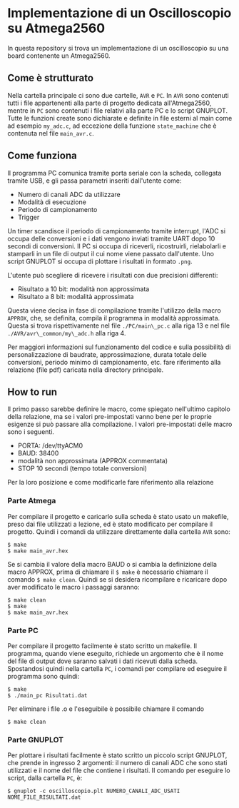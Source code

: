 # Implementazione di un Oscilloscopio su Atmega2560
In questa repository si trova un implementazione di un oscilloscopio su una board contenente un Atmega2560.
## Come è strutturato
Nella cartella principale ci sono due cartelle, `AVR` e `PC`. In `AVR` sono contenuti tutti i file appartenenti alla parte di progetto dedicata all'Atmega2560, mentre in `PC` sono contenuti i file relativi alla parte PC e lo script GNUPLOT.
Tutte le funzioni create sono dichiarate e definite in file esterni al main come ad esempio `my_adc.c`, ad eccezione della funzione `state_machine` che è contenuta nel file `main_avr.c`.
## Come funziona
Il programma PC comunica tramite porta seriale con la scheda, collegata tramite USB, e gli passa parametri inseriti dall'utente come:
- Numero di canali ADC da utilizzare
- Modalità di esecuzione
- Periodo di campionamento
- Trigger

Un timer scandisce il periodo di campionamento tramite interrupt, l'ADC si occupa delle conversioni e i dati vengono inviati tramite UART dopo 10 secondi di conversioni. Il PC si occupa di riceverli, ricostruirli, rielabolarli e stamparli in un file di output il cui nome viene passato dall'utente.
Uno script GNUPLOT si occupa di plottare i risultati in formato `.png`.

L'utente può scegliere di ricevere i risultati con due precisioni differenti:
- Risultato a 10 bit: modalità non approssimata
- Risultato a 8 bit: modalità approssimata

Questa viene decisa in fase di compilazione tramite l'utilizzo della macro `APPROX`, che, se definita, compila il programma in modalità approssimata. Questa si trova rispettivamente nel file `./PC/main\_pc.c` alla riga 13 e nel file `./AVR/avr\_common/my\_adc.h` alla riga 4.

Per maggiori informazioni sul funzionamento del codice e sulla possibilità di personalizzazione di baudrate, approssimazione, durata totale delle conversioni, periodo minimo di campionamento, etc. fare riferimento alla relazione (file pdf) caricata nella directory principale.

## How to run
Il primo passo sarebbe definire le macro, come spiegato nell'ultimo capitolo della relazione, ma se i valori pre-impostati vanno bene per le proprie esigenze si può passare alla compilazione. 
I valori pre-impostati delle macro sono i seguenti.
- PORTA: /dev/ttyACM0
- BAUD: 38400
- modalità non approssimata (APPROX commentata)
- STOP 10 secondi (tempo totale conversioni)

Per la loro posizione e come modificarle fare riferimento alla relazione
### Parte Atmega
Per compilare il progetto e caricarlo sulla scheda è stato usato un makefile, preso dai file utilizzati a lezione, ed è stato modificato per compilare il progetto. Quindi i comandi da utilizzare direttamente dalla cartella `AVR` sono:
```
$ make
$ make main_avr.hex
```
Se si cambia il valore della macro BAUD o si cambia la definizione della macro APPROX, prima di chiamare il `$ make` è necessario chiamare il comando `$ make clean`. Quindi se si desidera ricompilare e ricaricare dopo aver modificato le macro i passaggi saranno:
```
$ make clean
$ make
$ make main_avr.hex
```
### Parte PC
Per compilare il progetto facilmente è stato scritto un makefile. Il programma, quando viene eseguito, richiede un argomento che è il nome del file di output dove saranno salvati i dati ricevuti dalla scheda. Spostandosi quindi nella cartella `PC`, i comandi per compilare ed eseguire il programma sono quindi:
```
$ make
$ ./main_pc Risultati.dat
```
Per eliminare i file .o e l'eseguibile è possibile chiamare il comando
```
$ make clean
```
### Parte GNUPLOT
Per plottare i risultati facilmente è stato scritto un piccolo script GNUPLOT, che prende in ingresso 2 argomenti: il numero di canali ADC che sono stati utilizzati e il nome del file che contiene i risultati. Il comando per eseguire lo script, dalla cartella `PC`, è:
```
$ gnuplot -c oscilloscopio.plt NUMERO_CANALI_ADC_USATI NOME_FILE_RISULTATI.dat
```
